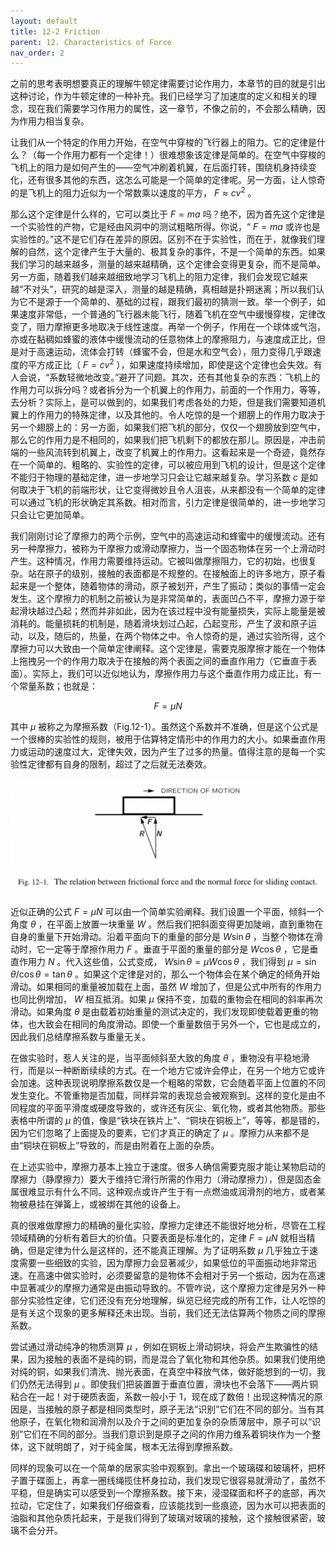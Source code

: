 ```yaml
---
layout: default
title: 12-2 Friction
parent: 12. Characteristics of Force
nav_order: 2
---
```

之前的思考表明想要真正的理解牛顿定律需要讨论作用力，本章节的目的就是引出这种讨论，作为牛顿定律的一种补充。我们已经学习了加速度的定义和相关的理念，现在我们需要学习作用力的属性，这一章节，不像之前的，不会那么精确，因为作用力相当复杂。

让我们从一个特定的作用力开始，在空气中穿梭的飞行器上的阻力。它的定律是什么？（每一个作用力都有一个定律！）很难想象该定律是简单的。在空气中穿梭的飞机上的阻力是如何产生的——空气冲刷着机翼，在后面打转，围绕机身持续变化，还有很多其他的东西，这怎么可能是一个简单的定律呢。另一方面，让人惊奇的是飞机上的阻力近似为一个常数乘以速度的平方， $F\approx cv^2$ 。

那么这个定律是什么样的，它可以类比于 $F=ma$ 吗？绝不，因为首先这个定律是一个实验性的产物，它是经由风洞中的测试粗略所得。你说，“ $F=ma$ 或许也是实验性的。”这不是它们存在差异的原因。区别不在于实验性，而在于，就像我们理解的自然，这个定律产生于大量的、极其复杂的事件，不是一个简单的东西。如果我们学习的越来越多，测量的越来越精确，这个定律会变得更复杂，而不是简单。另一方面，随着我们越来越细致地学习飞机上的阻力定律，我们会发现它越来越“不对头”，研究的越是深入，测量的越是精确，真相越是扑朔迷离；所以我们认为它不是源于一个简单的、基础的过程，跟我们最初的猜测一致。举一个例子，如果速度非常低，一个普通的飞行器未能飞行，随着飞机在空气中缓慢穿梭，定律改变了，阻力摩擦更多地取决于线性速度。再举一个例子，作用在一个球体或气泡，亦或在黏稠如蜂蜜的液体中缓慢流动的任意物体上的摩擦阻力，与速度成正比，但是对于高速运动，流体会打转（蜂蜜不会，但是水和空气会），阻力变得几乎跟速度的平方成正比（ $F=cv^2$ ），如果速度持续增加，即使是这个定律也会失效。有人会说，“系数轻微地改变。”避开了问题。其次，还有其他复杂的东西：飞机上的作用力可以拆分吗？或者拆分为一个机翼上的作用力，前面的一个作用力，等等，去分析？实际上，是可以做到的，如果我们考虑各处的力矩，但是我们需要知道机翼上的作用力的特殊定律，以及其他的。令人吃惊的是一个翅膀上的作用力取决于另一个翅膀上的：另一方面，如果我们把飞机的部分，仅仅一个翅膀放到空气中，那么它的作用力是不相同的，如果我们把飞机剩下的都放在那儿。原因是，冲击前端的一些风流转到机翼上，改变了机翼上的作用力。这看起来是一个奇迹，竟然存在一个简单的、粗略的、实验性的定律，可以被应用到飞机的设计，但是这个定律不能归于物理的基础定律，进一步地学习只会让它越来越复杂。学习系数 $c$ 是如何取决于飞机的前端形状，让它变得微妙且令人沮丧，从来都没有一个简单的定律可以通过飞机的形状确定其系数。相对而言，引力定律是很简单的，进一步地学习只会让它更加简单。

我们刚刚讨论了摩擦力的两个示例，空气中的高速运动和蜂蜜中的缓慢流动。还有另一种摩擦力，被称为干摩擦力或滑动摩擦力，当一个固态物体在另一个上滑动时产生。这种情况，作用力需要维持运动。它被叫做摩擦阻力，它的初始，也很复杂。站在原子的级别，接触的表面都是不规整的。在接触面上的许多地方，原子看起来是一个整体，随着物体的滑动，原子被划开，产生了振动；类似的事情一定会发生。这个摩擦力的机制之前被认为是非常简单的，表面凹凸不平，摩擦力源于举起滑块越过凸起；然而并非如此，因为在该过程中没有能量损失，实际上能量是被消耗的。能量损耗的机制是，随着滑块划过凸起，凸起变形，产生了波和原子运动，以及，随后的，热量，在两个物体之中。令人惊奇的是，通过实验所得，这个摩擦力可以大致由一个简单定律阐释。这个定律是，需要克服摩擦才能在一个物体上拖拽另一个的作用力取决于在接触的两个表面之间的垂直作用力（它垂直于表面）。实际上，我们可以近似地认为，摩擦作用力与这个垂直作用力成正比，有一个常量系数；也就是：

$$F=\mu N$$

其中 $\mu$ 被称之为摩擦系数（Fig.12-1）。虽然这个系数并不准确，但是这个公式是一个很棒的实验性的规则，被用于估算特定情形中的作用力的大小。如果垂直作用力或运动的速度过大，定律失效，因为产生了过多的热量。值得注意的是每一个实验性定律都有自身的限制，超过了之后就无法奏效。

![摩擦作用力与垂直作用力之间的关系，在滑动的接触中](/assets/volume-1/fig-12-1.png)

近似正确的公式 $F=\mu N$ 可以由一个简单实验阐释。我们设置一个平面，倾斜一个角度 $\theta$ ，在平面上放置一块重量 $W$ 。然后我们把斜面变得更加陡峭，直到重物在自身的重量下开始滑动。沿着平面向下的重量的部分是 $W\sin{\theta}$ ，当整个物体在滑动时，它一定等于摩擦作用力 $F$ 。垂直于平面的重量的部分是 $W\cos{\theta}$ ，它是垂直作用力 $N$ 。代入这些值，公式变成， $W\sin{\theta}=\mu W\cos{\theta}$ ，我们得到 $\mu=\sin{\theta}/\cos{\theta}=\tan{\theta}$ 。如果这个定律是对的，那么一个物体会在某个确定的倾角开始滑动。如果相同的重量被加载在上面，虽然 $W$ 增加了，但是公式中所有的作用力也同比例增加， $W$ 相互抵消。如果 $\mu$ 保持不变，加载的重物会在相同的斜率再次滑动。如果角度 $\theta$ 是由载着初始重量的测试决定的，我们发现即使载着更重的物体，也大致会在相同的角度滑动。即使一个重量数倍于另外一个，它也是成立的，因此我们总结摩擦系数与重量无关。

在做实验时，惹人关注的是，当平面倾斜至大致的角度 $\theta$ ，重物没有平稳地滑行，而是以一种断断续续的方式。在一个地方它或许会停止，在另一个地方它或许会加速。这种表现说明摩擦系数仅是一个粗略的常数，它会随着平面上位置的不同发生变化。不管重物是否加载，同样异常的表现总会被观察到。这样的变化是由不同程度的平面平滑度或硬度导致的，或许还有灰尘、氧化物，或者其他物质。那些表格中所谓的 $\mu$ 的值，像是“铁块在铁片上”、“铜块在铜板上”，等等，都是错的，因为它们忽略了上面提及的要素，它们才真正的确定了 $\mu$ 。摩擦力从来都不是由“铜块在铜板上”导致的，而是由附着在上面的杂质。

在上述实验中，摩擦力基本上独立于速度。很多人确信需要克服才能让某物启动的摩擦力（静摩擦力）要大于维持它滑行所需的作用力（滑动摩擦力），但是固态金属很难显示有什么不同。这种观点或许产生于有一点燃油或润滑剂的地方，或者某物被悬挂在弹簧上，或被绑在其他的设备上。

真的很难做摩擦力的精确的量化实验，摩擦力定律还不能很好地分析，尽管在工程领域精确的分析有着巨大的价值。只要表面是标准化的，定律 $F=\mu N$ 就相当精确，但是定律为什么是这样的，还不能真正理解。为了证明系数 $\mu$ 几乎独立于速度需要一些细致的实验，因为摩擦力会显著减少，如果低位的平面振动地非常迅速。在高速中做实验时，必须要留意的是物体不会相对于另一个振动，因为在高速中显著减少的摩擦力通常是由振动导致的。不管咋说，这个摩擦力定律是另外一种部分实验性定律，它们还没有充分地理解，纵览已经完成的所有工作，让人吃惊的是有关这个现象的更多解释还未出现。当前，我们还无法估算两个物质之间的摩擦系数。

尝试通过滑动纯净的物质测算 $\mu$ ，例如在铜板上滑动铜块，将会产生欺骗性的结果，因为接触的表面不是纯的铜，而是混合了氧化物和其他杂质。如果我们使用绝对纯的铜，如果我们清洗、抛光表面，在真空中释放气体，做好能想到的一切，我们仍然无法得到 $\mu$ 。即使我们把装置置于垂直位置，滑块也不会落下——两片铜粘合在一起！对于硬质表面，系数一般小于 1，现在成了数倍！出现这种情况的原因是，当接触的原子都是相同类型时，原子无法“识别”它们在不同的部分。当有其他原子，在氧化物和润滑剂以及介于之间的更加复杂的杂质薄层中，原子可以“识别”它们在不同的部分。当我们意识到是原子之间的作用力维系着铜块作为一个整体，这下就明朗了，对于纯金属，根本无法得到摩擦系数。

同样的现象可以在一个简单的居家实验中观察到。拿出一个玻璃碟和玻璃杯，把杯子置于碟面上，再拿一圈线绳揽住杯身拉动，我们发现它很容易就滑动了，虽然不平稳，但是确实可以感受到一个摩擦系数。接下来，浸湿碟面和杯子的底部，再次拉动，它定住了，如果我们仔细查看，应该能找到一些痕迹，因为水可以把表面的油脂和其他杂质托起来，于是我们得到了玻璃对玻璃的接触，这个接触很紧密，玻璃不会分开。
